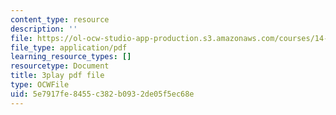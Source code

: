 ```yaml
---
content_type: resource
description: ''
file: https://ol-ocw-studio-app-production.s3.amazonaws.com/courses/14-01-principles-of-microeconomics-fall-2018/5e7917fe8455c382b0932de05f5ec68e_x0scPosOsoI.pdf
file_type: application/pdf
learning_resource_types: []
resourcetype: Document
title: 3play pdf file
type: OCWFile
uid: 5e7917fe-8455-c382-b093-2de05f5ec68e
---
```

